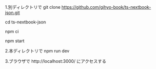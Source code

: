 1.別ディレクトリで
git clone https://github.com/gihyo-book/ts-nextbook-json.git

cd ts-nextbook-json

npm ci

npm start

2.本ディレクトリで
npm run dev

3.ブラウザで http://localhost:3000/ にアクセスする
